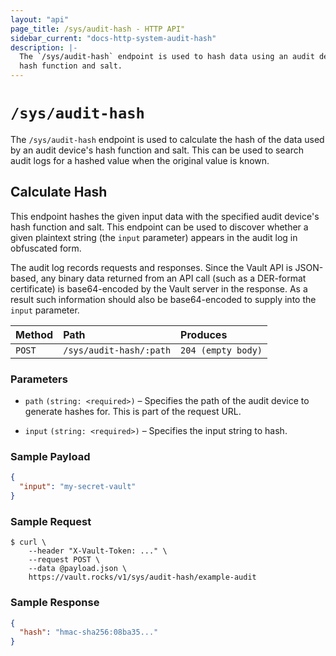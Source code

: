 ```yaml
---
layout: "api"
page_title: /sys/audit-hash - HTTP API"
sidebar_current: "docs-http-system-audit-hash"
description: |-
  The `/sys/audit-hash` endpoint is used to hash data using an audit device's
  hash function and salt.
---
```


# `/sys/audit-hash`

The `/sys/audit-hash` endpoint is used to calculate the hash of the data used by
an audit device's hash function and salt. This can be used to search audit logs
for a hashed value when the original value is known.

## Calculate Hash

This endpoint hashes the given input data with the specified audit device's
hash function and salt. This endpoint can be used to discover whether a given
plaintext string (the `input` parameter) appears in the audit log in obfuscated
form.

The audit log records requests and responses. Since the Vault API is JSON-based,
any binary data returned from an API call (such as a DER-format certificate) is
base64-encoded by the Vault server in the response. As a result such information
should also be base64-encoded to supply into the `input` parameter.

| Method   | Path                    | Produces               |
| :------- | :---------------------- | :--------------------- |
| `POST`   | `/sys/audit-hash/:path` | `204 (empty body)`     |

### Parameters

- `path` `(string: <required>)` – Specifies the path of the audit device to
  generate hashes for. This is part of the request URL.

- `input` `(string: <required>)` – Specifies the input string to hash.

### Sample Payload

```json
{
  "input": "my-secret-vault"
}
```

### Sample Request

```
$ curl \
    --header "X-Vault-Token: ..." \
    --request POST \
    --data @payload.json \
    https://vault.rocks/v1/sys/audit-hash/example-audit
```

### Sample Response

```json
{
  "hash": "hmac-sha256:08ba35..."
}
```
